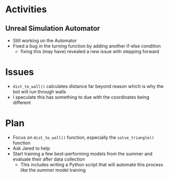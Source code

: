 # Activities

## Unreal Simulation Automator

- Still working on the Automator
- Fixed a bug in the turning function by adding another if-else condition
    - fixing this (may have) revealed a new issue with stepping forward

# Issues

- `dist_to_wall()` calculates distance far beyond reason which is why the bot will run through walls
- I speculate this has something to due with the coordinates being different

# Plan

- Focus on `dist_to_wall()` function, especially the `solve_triangle()` function
- Ask Jared to help
- Start training a few best-performing models from the summer and evaluate their after data collection
    - This includes writing a Python script that will automate this process like the summer model training
